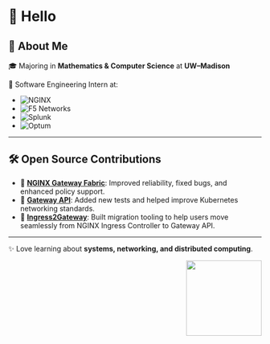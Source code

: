# 👋 Hello

## 🚀 About Me  
🎓 Majoring in **Mathematics & Computer Science** at **UW–Madison**  

💼 Software Engineering Intern at:  
- ![NGINX](https://img.shields.io/badge/NGINX-009639?style=flat&logo=nginx&logoColor=white)  
- ![F5 Networks](https://img.shields.io/badge/F5_Networks-E60012?style=flat&logo=f5&logoColor=white)  
- ![Splunk](https://img.shields.io/badge/Splunk-000000?style=flat&logo=splunk&logoColor=white)  
- ![Optum](https://img.shields.io/badge/Optum-FF7F32?style=flat&logo=uhg&logoColor=white)  

---

## 🛠️ Open Source Contributions  
- 🐳 [**NGINX Gateway Fabric**](https://github.com/nginx/nginx-gateway-fabric): Improved reliability, fixed bugs, and enhanced policy support.  
- 🔗 [**Gateway API**](https://github.com/kubernetes-sigs/gateway-api): Added new tests and helped improve Kubernetes networking standards.  
- 🚦 [**Ingress2Gateway**](https://github.com/nginx/ingress2gateway): Built migration tooling to help users move seamlessly from NGINX Ingress Controller to Gateway API.  

---

✨ Love learning about **systems, networking, and distributed computing**.  

<img src="https://media.giphy.com/media/WUlplcMpOCEmTGBtBW/giphy.gif" width="150" align="right" />

 
<!--
**sarthyparty/sarthyparty** is a ✨ _special_ ✨ repository because its `README.md` (this file) appears on your GitHub profile.

Here are some ideas to get you started:

- 🔭 I’m currently working on ...
- 🌱 I’m currently learning ...
- 👯 I’m looking to collaborate on ...
- 🤔 I’m looking for help with ...
- 💬 Ask me about ...
- 📫 How to reach me: ...
- 😄 Pronouns: ...
- ⚡ Fun fact: ...
-->
